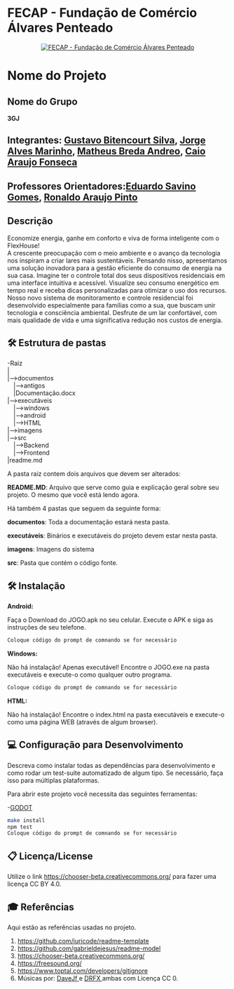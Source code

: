 # FECAP - Fundação de Comércio Álvares Penteado

<p align="center">
<a href= "https://www.fecap.br/"><img src="https://encrypted-tbn0.gstatic.com/images?q=tbn:ANd9GcRhZPrRa89Kma0ZZogxm0pi-tCn_TLKeHGVxywp-LXAFGR3B1DPouAJYHgKZGV0XTEf4AE&usqp=CAU" alt="FECAP - Fundação de Comércio Álvares Penteado" border="0"></a>
</p>

# Nome do Projeto
<b></b>
## Nome do Grupo
<b>3GJ</b>
## Integrantes: <a href="https://www.linkedin.com/in/gustavobitencourts/">Gustavo Bitencourt Silva</a>, <a href="https://www.linkedin.com/in/jorge-alves-marinho/">Jorge Alves Marinho</a>, <a href="https://www.linkedin.com/in/matheus-breda-andreo-6796b1350/">Matheus Breda Andreo</a>, <a href="https://www.linkedin.com/in/caio-araujo-fonseca-aa6573260/">Caio Araujo Fonseca</a>

## Professores Orientadores:<a href="https://www.linkedin.com/in/eduardo-savino-gomes-77833a10/">Eduardo Savino Gomes</a>, <a href="https://www.linkedin.com/in/ronaldo-araujo-pinto-3542811a/">Ronaldo Araujo Pinto</a>

## Descrição

Economize energia, ganhe em conforto e viva de forma inteligente com o FlexHouse!
<br>
A crescente preocupação com o meio ambiente e o avanço da tecnologia nos inspiram a criar lares mais sustentáveis. Pensando nisso, apresentamos uma solução inovadora para a gestão eficiente do consumo de energia na sua casa. Imagine ter o controle total dos seus dispositivos residenciais em uma interface intuitiva e acessível. Visualize seu consumo energético em tempo real e receba dicas personalizadas para otimizar o uso dos recursos.
<br>
Nosso novo sistema de monitoramento e controle residencial foi desenvolvido especialmente para famílias como a sua, que buscam unir tecnologia e consciência ambiental. Desfrute de um lar confortável, com mais qualidade de vida e uma significativa redução nos custos de energia.

## 🛠 Estrutura de pastas

-Raiz<br>
|<br>
|-->documentos<br>
  &emsp;|-->antigos<br>
  &emsp;|Documentação.docx<br>
|-->executáveis<br>
  &emsp;|-->windows<br>
  &emsp;|-->android<br>
  &emsp;|-->HTML<br>
|-->imagens<br>
|-->src<br>
  &emsp;|-->Backend<br>
  &emsp;|-->Frontend<br>
|readme.md<br>

A pasta raiz contem dois arquivos que devem ser alterados:

<b>README.MD</b>: Arquivo que serve como guia e explicação geral sobre seu projeto. O mesmo que você está lendo agora.

Há também 4 pastas que seguem da seguinte forma:

<b>documentos</b>: Toda a documentação estará nesta pasta.

<b>executáveis</b>: Binários e executáveis do projeto devem estar nesta pasta.

<b>imagens</b>: Imagens do sistema

<b>src</b>: Pasta que contém o código fonte.

## 🛠 Instalação

<b>Android:</b>

Faça o Download do JOGO.apk no seu celular.
Execute o APK e siga as instruções de seu telefone.

```sh
Coloque código do prompt de comnando se for necessário
```

<b>Windows:</b>

Não há instalação! Apenas executável!
Encontre o JOGO.exe na pasta executáveis e execute-o como qualquer outro programa.

```sh
Coloque código do prompt de comnando se for necessário
```

<b>HTML:</b>

Não há instalação!
Encontre o index.html na pasta executáveis e execute-o como uma página WEB (através de algum browser).

## 💻 Configuração para Desenvolvimento

Descreva como instalar todas as dependências para desenvolvimento e como rodar um test-suite automatizado de algum tipo. Se necessário, faça isso para múltiplas plataformas.

Para abrir este projeto você necessita das seguintes ferramentas:

-<a href="https://godotengine.org/download">GODOT</a>

```sh
make install
npm test
Coloque código do prompt de comnando se for necessário
```

## 📋 Licença/License
Utilize o link <https://chooser-beta.creativecommons.org/> para fazer uma licença CC BY 4.0.

## 🎓 Referências

Aqui estão as referências usadas no projeto.

1. <https://github.com/iuricode/readme-template>
2. <https://github.com/gabrieldejesus/readme-model>
3. <https://chooser-beta.creativecommons.org/>
4. <https://freesound.org/>
5. <https://www.toptal.com/developers/gitignore>
6. Músicas por: <a href="https://freesound.org/people/DaveJf/sounds/616544/"> DaveJf </a> e <a href="https://freesound.org/people/DRFX/sounds/338986/"> DRFX </a> ambas com Licença CC 0.
